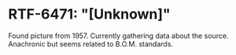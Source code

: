# RTF-6471: "[Unknown]"

Found picture from 1957.
Currently gathering data about the source.
Anachronic but seems related to B.O.M. standards.
